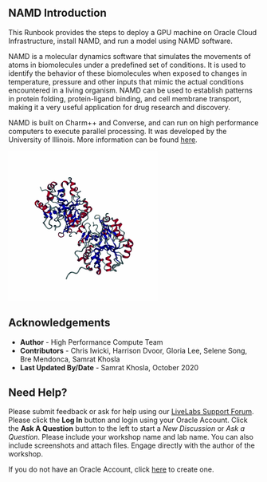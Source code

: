 ## **NAMD Introduction**

This Runbook provides the steps to deploy a GPU machine on Oracle Cloud Infrastructure, install NAMD, and run a model using NAMD software.

NAMD is a molecular dynamics software that simulates the movements of atoms in biomolecules under a predefined set of conditions. It is used to identify the behavior of these biomolecules when exposed to changes in temperature, pressure and other inputs that mimic the actual conditions encountered in a living organism. NAMD can be used to establish patterns in protein folding, protein-ligand binding, and cell membrane transport, making it a very useful application for drug research and discovery.

NAMD is built on Charm++ and Converse, and can run on high performance computers to execute parallel processing. It was developed by the University of Illinois. More information can be found [here](http://charm.cs.illinois.edu/research/moldyn).

![](./images/protein.gif)

## Acknowledgements
* **Author** - High Performance Compute Team
* **Contributors** -  Chris Iwicki, Harrison Dvoor, Gloria Lee, Selene Song, Bre Mendonca, Samrat Khosla
* **Last Updated By/Date** - Samrat Khosla, October 2020


## Need Help?
Please submit feedback or ask for help using our [LiveLabs Support Forum](https://community.oracle.com/tech/developers/categories/high-performance-computing-hpc). Please click the **Log In** button and login using your Oracle Account. Click the **Ask A Question** button to the left to start a *New Discussion* or *Ask a Question*.  Please include your workshop name and lab name.  You can also include screenshots and attach files.  Engage directly with the author of the workshop.

If you do not have an Oracle Account, click [here](https://profile.oracle.com/myprofile/account/create-account.jspx) to create one.